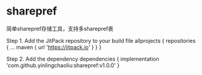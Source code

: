 # sharepref
简单sharepref存储工具，支持多sharepref表

Step 1. Add the JitPack repository to your build file
	allprojects {
		repositories {
			...
			maven { url 'https://jitpack.io' }
		}
	}

Step 2. Add the dependency
	dependencies {
	        implementation 'com.github.yinlingchaoliu:sharepref:v1.0.0'
	}
